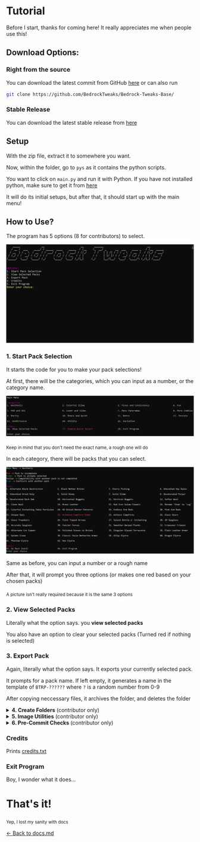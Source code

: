 # Tutorial

Before I start, thanks for coming here! It really appreciates me when people use this!

## Download Options:

### Right from the source

You can download the latest commit from
GitHub [here](https://github.com/BedrockTweaks/Bedrock-Tweaks-Base/archive/refs/heads/main.zip) or can also run

```bash
git clone https://github.com/BedrockTweaks/Bedrock-Tweaks-Base/
```

### Stable Release

You can download the latest stable release
from [here](https://github.com/BedrockTweaks/Bedrock-Tweaks-Base/releases/latest)

## Setup

With the zip file, extract it to somewhere you want.

Now, within the folder, go to `pys` as it contains the python scripts.

You want to click on `main.py` and run it with Python. If you have not installed python, make sure to get it
from [here](https://www.python.org/downloads/)

It will do its initial setups, but after that, it should start up with the main menu!

## How to Use?

The program has 5 options (8 for contributors) to select.

![Alt text](tutorial-1.png)

### 1. Start Pack Selection

It starts the code for you to make your pack selections!

At first, there will be the categories, which you can input as a number, or the category name.

![Alt text](tutorial-2.png)

<sub>Keep in mind that you don't need the exact name, a rough one will do</sub>

In each category, there will be packs that you can select.

![Alt text](tutorial-3.png)

Same as before, you can input a number or a rough name

After that, it will prompt you three options (or makes one red based on your chosen packs)

<sub>A picture isn't really required because it is the same 3 options</sub>

### 2. View Selected Packs

Literally what the option says. you **view selected packs**

You also have an option to clear your selected packs (Turned red if nothing is selected)

### 3. Export Pack

Again, literally what the option says. It exports your currently selected pack.

It prompts for a pack name. If left empty, it generates a name in the template of `BTRP-??????` where `?` is a random number from 0-9

After copying neccessary files, it archives the folder, and deletes the folder

<details>
<summary><b>4. Create Folders</b> (contributor only)</summary>

Creates folders and sets them up based on JSON files in <a href="https://github.com/BedrockTweaks/Bedrock-Tweaks-Base/blob/main/jsons/packs">jsons/packs</a>

</details>
<details>
<summary><b>5. Image Utilities</b> (contributor only)</summary>

A QOL script for adding variation to images, or compressing images

</details>
<details>
<summary><b>6. Pre-Commit Checks</b> (contributor only)</summary>

Runs a script that makes neccessary modifications before commiting.

Refer to <a href="https://github.com/NSPC911/Bedrock-Tweaks-Base/blob/main/docs/Explanation%20of%20py%20files.md#L60">Explanation of py files.md</a> for more info on how this works.

</details>

### Credits

Prints [credits.txt](https://github.com/NSPC911/Bedrock-Tweaks-Base/blob/main/credits.txt)

### Exit Program

Boy, I wonder what it does...

# That's it!

<sub>Yep, I lost my sanity with docs</sub>

[<- Back to docs.md](https://github.com/BedrockTweaks/Bedrock-Tweaks-Base/blob/main/docs/docs.md)